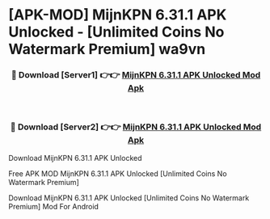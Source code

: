 # [APK-MOD] MijnKPN 6.31.1 APK Unlocked - [Unlimited Coins No Watermark Premium] wa9vn



<div align="center">
<h3>🔴 Download [Server1] 👉👉 <a href="https://momento.my/?title=MijnKPN_6.31.1_APK_Unlocked">MijnKPN 6.31.1 APK Unlocked Mod Apk</a></h3><br>

<h3>🔴 Download [Server2] 👉👉 <a href="https://momento.my/?title=MijnKPN_6.31.1_APK_Unlocked">MijnKPN 6.31.1 APK Unlocked Mod Apk</a></h3>
</div>



Download MijnKPN 6.31.1 APK Unlocked 

Free APK MOD MijnKPN 6.31.1 APK Unlocked [Unlimited Coins No Watermark Premium]

Download MijnKPN 6.31.1 APK Unlocked [Unlimited Coins No Watermark Premium] Mod For Android

